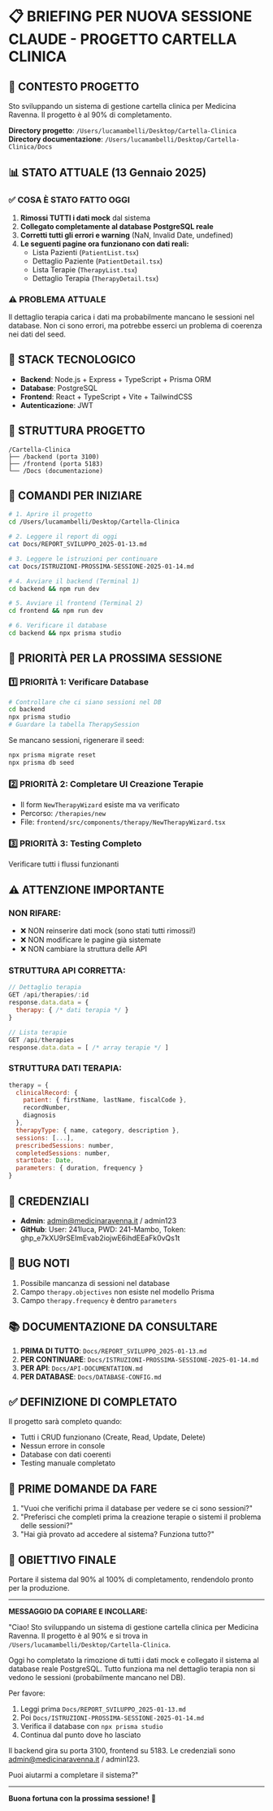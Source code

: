 # 📋 BRIEFING PER NUOVA SESSIONE CLAUDE - PROGETTO CARTELLA CLINICA

## 🎯 CONTESTO PROGETTO
Sto sviluppando un sistema di gestione cartella clinica per Medicina Ravenna. Il progetto è al 90% di completamento.

**Directory progetto**: `/Users/lucamambelli/Desktop/Cartella-Clinica`
**Directory documentazione**: `/Users/lucamambelli/Desktop/Cartella-Clinica/Docs`

## 📊 STATO ATTUALE (13 Gennaio 2025)

### ✅ COSA È STATO FATTO OGGI
1. **Rimossi TUTTI i dati mock** dal sistema
2. **Collegato completamente al database PostgreSQL reale**
3. **Corretti tutti gli errori e warning** (NaN, Invalid Date, undefined)
4. **Le seguenti pagine ora funzionano con dati reali:**
   - Lista Pazienti (`PatientList.tsx`)
   - Dettaglio Paziente (`PatientDetail.tsx`)
   - Lista Terapie (`TherapyList.tsx`)
   - Dettaglio Terapia (`TherapyDetail.tsx`)

### ⚠️ PROBLEMA ATTUALE
Il dettaglio terapia carica i dati ma probabilmente mancano le sessioni nel database. Non ci sono errori, ma potrebbe esserci un problema di coerenza nei dati del seed.

## 🔧 STACK TECNOLOGICO
- **Backend**: Node.js + Express + TypeScript + Prisma ORM
- **Database**: PostgreSQL
- **Frontend**: React + TypeScript + Vite + TailwindCSS
- **Autenticazione**: JWT

## 📁 STRUTTURA PROGETTO
```
/Cartella-Clinica
├── /backend (porta 3100)
├── /frontend (porta 5183)
└── /Docs (documentazione)
```

## 🚀 COMANDI PER INIZIARE

```bash
# 1. Aprire il progetto
cd /Users/lucamambelli/Desktop/Cartella-Clinica

# 2. Leggere il report di oggi
cat Docs/REPORT_SVILUPPO_2025-01-13.md

# 3. Leggere le istruzioni per continuare
cat Docs/ISTRUZIONI-PROSSIMA-SESSIONE-2025-01-14.md

# 4. Avviare il backend (Terminal 1)
cd backend && npm run dev

# 5. Avviare il frontend (Terminal 2)  
cd frontend && npm run dev

# 6. Verificare il database
cd backend && npx prisma studio
```

## 🎯 PRIORITÀ PER LA PROSSIMA SESSIONE

### 1️⃣ PRIORITÀ 1: Verificare Database
```bash
# Controllare che ci siano sessioni nel DB
cd backend
npx prisma studio
# Guardare la tabella TherapySession
```

Se mancano sessioni, rigenerare il seed:
```bash
npx prisma migrate reset
npx prisma db seed
```

### 2️⃣ PRIORITÀ 2: Completare UI Creazione Terapie
- Il form `NewTherapyWizard` esiste ma va verificato
- Percorso: `/therapies/new`
- File: `frontend/src/components/therapy/NewTherapyWizard.tsx`

### 3️⃣ PRIORITÀ 3: Testing Completo
Verificare tutti i flussi funzionanti

## ⚠️ ATTENZIONE IMPORTANTE

### NON RIFARE:
- ❌ NON reinserire dati mock (sono stati tutti rimossi!)
- ❌ NON modificare le pagine già sistemate
- ❌ NON cambiare la struttura delle API

### STRUTTURA API CORRETTA:
```javascript
// Dettaglio terapia
GET /api/therapies/:id
response.data.data = {
  therapy: { /* dati terapia */ }
}

// Lista terapie  
GET /api/therapies
response.data.data = [ /* array terapie */ ]
```

### STRUTTURA DATI TERAPIA:
```javascript
therapy = {
  clinicalRecord: {
    patient: { firstName, lastName, fiscalCode },
    recordNumber,
    diagnosis
  },
  therapyType: { name, category, description },
  sessions: [...],
  prescribedSessions: number,
  completedSessions: number,
  startDate: Date,
  parameters: { duration, frequency }
}
```

## 📝 CREDENZIALI
- **Admin**: admin@medicinaravenna.it / admin123
- **GitHub**: User: 241luca, PWD: 241-Mambo, Token: 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

## 🐛 BUG NOTI
1. Possibile mancanza di sessioni nel database
2. Campo `therapy.objectives` non esiste nel modello Prisma
3. Campo `therapy.frequency` è dentro `parameters`

## 📚 DOCUMENTAZIONE DA CONSULTARE
1. **PRIMA DI TUTTO**: `Docs/REPORT_SVILUPPO_2025-01-13.md`
2. **PER CONTINUARE**: `Docs/ISTRUZIONI-PROSSIMA-SESSIONE-2025-01-14.md`
3. **PER API**: `Docs/API-DOCUMENTATION.md`
4. **PER DATABASE**: `Docs/DATABASE-CONFIG.md`

## ✅ DEFINIZIONE DI COMPLETATO
Il progetto sarà completo quando:
- Tutti i CRUD funzionano (Create, Read, Update, Delete)
- Nessun errore in console
- Database con dati coerenti
- Testing manuale completato

## 💬 PRIME DOMANDE DA FARE
1. "Vuoi che verifichi prima il database per vedere se ci sono sessioni?"
2. "Preferisci che completi prima la creazione terapie o sistemi il problema delle sessioni?"
3. "Hai già provato ad accedere al sistema? Funziona tutto?"

## 🎯 OBIETTIVO FINALE
Portare il sistema dal 90% al 100% di completamento, rendendolo pronto per la produzione.

---

**MESSAGGIO DA COPIARE E INCOLLARE:**

"Ciao! Sto sviluppando un sistema di gestione cartella clinica per Medicina Ravenna. Il progetto è al 90% e si trova in `/Users/lucamambelli/Desktop/Cartella-Clinica`. 

Oggi ho completato la rimozione di tutti i dati mock e collegato il sistema al database reale PostgreSQL. Tutto funziona ma nel dettaglio terapia non si vedono le sessioni (probabilmente mancano nel DB).

Per favore:
1. Leggi prima `Docs/REPORT_SVILUPPO_2025-01-13.md` 
2. Poi `Docs/ISTRUZIONI-PROSSIMA-SESSIONE-2025-01-14.md`
3. Verifica il database con `npx prisma studio`
4. Continua dal punto dove ho lasciato

Il backend gira su porta 3100, frontend su 5183. Le credenziali sono admin@medicinaravenna.it / admin123.

Puoi aiutarmi a completare il sistema?"

---

**Buona fortuna con la prossima sessione!** 🚀
